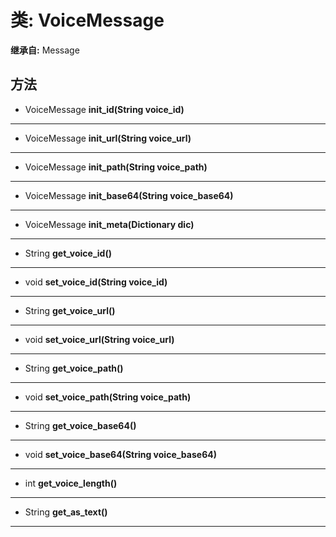 # 类: VoiceMessage  
  
**继承自:** Message  
  
## 方法 
  
- VoiceMessage **init_id(String voice_id)**  
  
---  
  
- VoiceMessage **init_url(String voice_url)**  
  
---  
  
- VoiceMessage **init_path(String voice_path)**  
  
---  
  
- VoiceMessage **init_base64(String voice_base64)**  
  
---  
  
- VoiceMessage **init_meta(Dictionary dic)**  
  
---  
  
- String **get_voice_id()**  
  
---  
  
- void **set_voice_id(String voice_id)**  
  
---  
  
- String **get_voice_url()**  
  
---  
  
- void **set_voice_url(String voice_url)**  
  
---  
  
- String **get_voice_path()**  
  
---  
  
- void **set_voice_path(String voice_path)**  
  
---  
  
- String **get_voice_base64()**  
  
---  
  
- void **set_voice_base64(String voice_base64)**  
  
---  
  
- int **get_voice_length()**  
  
---  
  
- String **get_as_text()**  
  
---  
  

